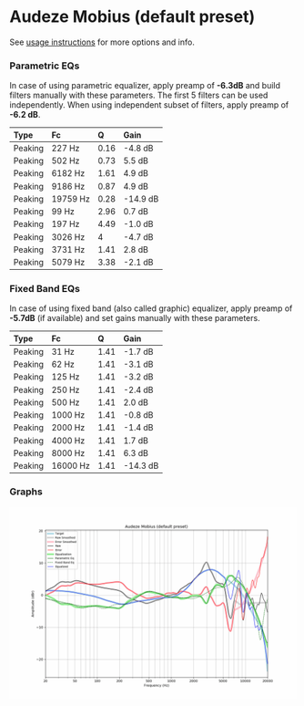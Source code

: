 # Audeze Mobius (default preset)
See [usage instructions](https://github.com/jaakkopasanen/AutoEq#usage) for more options and info.

### Parametric EQs
In case of using parametric equalizer, apply preamp of **-6.3dB** and build filters manually
with these parameters. The first 5 filters can be used independently.
When using independent subset of filters, apply preamp of **-6.2 dB**.

| Type    | Fc       |    Q | Gain     |
|:--------|:---------|:-----|:---------|
| Peaking | 227 Hz   | 0.16 | -4.8 dB  |
| Peaking | 502 Hz   | 0.73 | 5.5 dB   |
| Peaking | 6182 Hz  | 1.61 | 4.9 dB   |
| Peaking | 9186 Hz  | 0.87 | 4.9 dB   |
| Peaking | 19759 Hz | 0.28 | -14.9 dB |
| Peaking | 99 Hz    | 2.96 | 0.7 dB   |
| Peaking | 197 Hz   | 4.49 | -1.0 dB  |
| Peaking | 3026 Hz  | 4    | -4.7 dB  |
| Peaking | 3731 Hz  | 1.41 | 2.8 dB   |
| Peaking | 5079 Hz  | 3.38 | -2.1 dB  |

### Fixed Band EQs
In case of using fixed band (also called graphic) equalizer, apply preamp of **-5.7dB**
(if available) and set gains manually with these parameters.

| Type    | Fc       |    Q | Gain     |
|:--------|:---------|:-----|:---------|
| Peaking | 31 Hz    | 1.41 | -1.7 dB  |
| Peaking | 62 Hz    | 1.41 | -3.1 dB  |
| Peaking | 125 Hz   | 1.41 | -3.2 dB  |
| Peaking | 250 Hz   | 1.41 | -2.4 dB  |
| Peaking | 500 Hz   | 1.41 | 2.0 dB   |
| Peaking | 1000 Hz  | 1.41 | -0.8 dB  |
| Peaking | 2000 Hz  | 1.41 | -1.4 dB  |
| Peaking | 4000 Hz  | 1.41 | 1.7 dB   |
| Peaking | 8000 Hz  | 1.41 | 6.3 dB   |
| Peaking | 16000 Hz | 1.41 | -14.3 dB |

### Graphs
![](./Audeze%20Mobius%20(default%20preset).png)